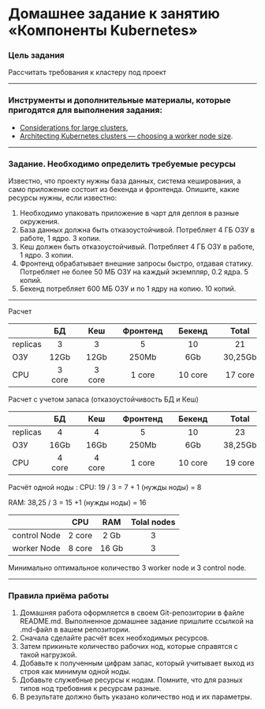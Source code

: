 # Домашнее задание к занятию «Компоненты Kubernetes»

### Цель задания

Рассчитать требования к кластеру под проект

------

### Инструменты и дополнительные материалы, которые пригодятся для выполнения задания:

- [Considerations for large clusters](https://kubernetes.io/docs/setup/best-practices/cluster-large/),
- [Architecting Kubernetes clusters — choosing a worker node size](https://learnk8s.io/kubernetes-node-size).

------

### Задание. Необходимо определить требуемые ресурсы
Известно, что проекту нужны база данных, система кеширования, а само приложение состоит из бекенда и фронтенда. Опишите, какие ресурсы нужны, если известно:

1. Необходимо упаковать приложение в чарт для деплоя в разные окружения. 
2. База данных должна быть отказоустойчивой. Потребляет 4 ГБ ОЗУ в работе, 1 ядро. 3 копии. 
3. Кеш должен быть отказоустойчивый. Потребляет 4 ГБ ОЗУ в работе, 1 ядро. 3 копии. 
4. Фронтенд обрабатывает внешние запросы быстро, отдавая статику. Потребляет не более 50 МБ ОЗУ на каждый экземпляр, 0.2 ядра. 5 копий. 
5. Бекенд потребляет 600 МБ ОЗУ и по 1 ядру на копию. 10 копий.

----

Расчет 

||БД||Кеш||Фронтенд||Бекенд||Total|
|---|:---:|:---:|:---:|:---:|:---:|:---:|:---:|:---:|:---:|
|replicas|3||3||5||10||21|
|ОЗУ|12Gb||12Gb||250Mb||6Gb||30,25Gb|
|CPU|3 core||3 core||1 core||10 core||17 core|

Расчет с учетом запаса (отказоустойчивость БД и Кеш)

||БД||Кеш||Фронтенд||Бекенд||Total|
|---|:---:|:---:|:---:|:---:|:---:|:---:|:---:|:---:|:---:|
|replicas|4||4||5||10||23|
|ОЗУ|16Gb||16Gb||250Mb||6Gb||38,25Gb|
|CPU|4 core||4 core||1 core||10 core||19 core|

Расчёт одной ноды :
CPU: 19 / 3 = 7 + 1 (нужды ноды) = 8

RAM: 38,25 / 3 = 15 +1 (нужды ноды) = 16

||CPU|RAM|Tolal nodes|
|:---|:---:|:---:|:---:|
| control Node |2 core|2 Gb|3|
| worker Node  |8 core|16 Gb|3|

Минимально оптимальное количество 3 worker node и 3 control node.

---
### Правила приёма работы

1. Домашняя работа оформляется в своем Git-репозитории в файле README.md. Выполненное домашнее задание пришлите ссылкой на .md-файл в вашем репозитории.
2. Сначала сделайте расчёт всех необходимых ресурсов.
3. Затем прикиньте количество рабочих нод, которые справятся с такой нагрузкой.
4. Добавьте к полученным цифрам запас, который учитывает выход из строя как минимум одной ноды. 
5. Добавьте служебные ресурсы к нодам. Помните, что для разных типов нод требовния к ресурсам разные. 
6. В результате должно быть указано количество нод и их параметры.

